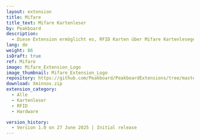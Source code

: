 ```yaml
---
layout: extension
title: Mifare
title_text: Mifare Kartenleser
by: Peakboard
description: 
  - Diese Extension ermöglicht es, RFID Karten über Mifare Kartenlesegeräte auszulesen.
lang: de
weight: 86
isDraft: true
ref: Mifare
image: Mifare_Extension_Logo
image_thumbnail: Mifare_Extension_Logo
repository: https://github.com/Peakboard/PeakboardExtensions/tree/master/Xminnov
download: Xminnov.zip
extension_category:
  - Alle
  - Kartenleser
  - RFID
  - Hardware

version_history:
  - Version 1.0 on 27 June 2025 | Initial release
---
```

